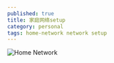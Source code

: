 ```yaml
---
published: true
title: 家庭网络setup
category: personal
tags: home-network network setup
---
```


![Home Network](https://goooooouwa.eu.org:8143/static/images/home-network.png)
